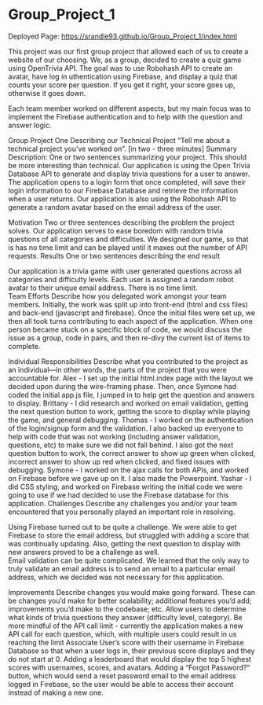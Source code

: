# Group_Project_1

Deployed Page: https://srandle93.github.io/Group_Project_1/index.html

This project was our first group project that allowed each of us to create a website of our choosing.  We, as a group, decided to create a quiz game using OpenTrivia API. The goal was to use Robohash API to create an avatar, have log in uthentication using Firebase, and display a quiz that counts your score per question. If you get it right, your score goes up, otherwise it goes down.

Each team member worked on different aspects, but my main focus was to implement the Firebase authentication and to help with the question and answer logic.

Group Project One
Describing our Technical Project
“Tell me about a technical project you’ve worked on”. [in two - three minutes]
Summary
Description: 
One or two sentences summarizing your project. This should be more interesting than technical.
Our application is using the Open Trivia Database API to generate and display trivia questions for a user to answer. The application opens to a login form that once completed, will save their login information to our Firebase Database and retrieve the information when a user returns. Our application is also using the Robohash API to generate a random avatar based on the email address of the user.

Motivation
Two or three sentences describing the problem the project solves.
Our application serves to ease boredom with random trivia questions of all categories and difficulties.  We designed our game, so that is has no time limit and can be played until it maxes out the number of API requests. 
Results
One or two sentences describing the end result

Our application is a trivia game with user generated questions across all categories and difficulty levels.  Each user is assigned a random robot avatar to their unique email address. There is no time limit.  
Team Efforts
Describe how you delegated work amongst your team members. 
Initially, the work was split up into front-end (html and css files) and back-end (javascript and firebase). Once the initial files were set up, we then all took turns contributing to each aspect of the application. When one person became stuck on a specific block of code, we would discuss the issue as a group, code in pairs, and then re-divy the current list of items to complete.

Individual Responsibilities
Describe what you contributed to the project as an individual—in other words, the parts of the project that you were accountable for.
Alex - I set up the initial html.index page with the layout we decided upon during the wire-framing phase. Then, once Symone had coded the initial app.js file, I jumped in to help get the question and answers to display.
Brittany - I did research and worked on email validation, getting the next question button to work, getting the score to display while playing the game, and general debugging. 
Thomas - I worked on the authentication of the login/signup form and the validation. I also backed up everyone to help with code that was not working (including answer validation, questions, etc) to make sure we did not fall behind.  I also got the next question button to work, the correct answer to show up green when clicked, incorrect answer to show up red when clicked, and fixed issues with debugging. 
Symone - I worked on the ajax calls for both APIs, and worked on Firebase before we gave up on it. I also made the Powerpoint. 
Yashar - I did CSS styling, and worked on Firebase writing the initial code we were going to use if we had decided to use the Firebase database for this application. 
Challenges
Describe any challenges you and/or your team encountered that you personally played an important role in resolving.

Using Firebase turned out to be quite a challenge.  We were able to get Firebase to store the email address, but struggled with adding a score that was continually updating.
Also, getting the next question to display with new answers proved to be a challenge as well.  
Email validation can be quite complicated. We learned that the only way to truly validate an email address is to send an email to a particular email address, which we decided was not necessary for this application.  


Improvements
Describe changes you would make going forward. These can be changes you’d make for better scalability; additional features you’d add; improvements you’d make to the codebase; etc.
Allow users to determine what kinds of trivia questions they answer (difficulty level, category).
Be more mindful of the API call limit - currently the application makes a new API call for each question, which, with multiple users could result in us reaching the limit
Associate User’s score with their username in Firebase Database so that when a user logs in, their previous score displays and they do not start at 0.
Adding a leaderboard that would display the top 5 highest scores with usernames, scores, and avatars. 
Adding a “Forgot Password?” button, which would send a reset password email to the  email address logged in Firebase, so the user would be able to access their account instead of making a new one. 

